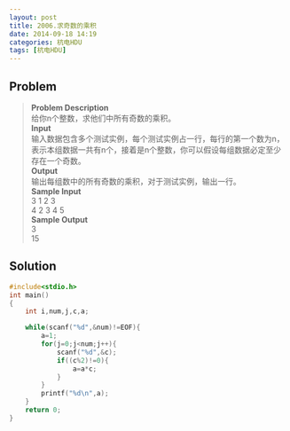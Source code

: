 ```yaml
---
layout: post
title: 2006.求奇数的乘积
date: 2014-09-18 14:19
categories: 杭电HDU
tags: [杭电HDU]
---
```

## Problem
>**Problem Description**  
给你n个整数，求他们中所有奇数的乘积。  
**Input**  
输入数据包含多个测试实例，每个测试实例占一行，每行的第一个数为n，表示本组数据一共有n个，接着是n个整数，你可以假设每组数据必定至少存在一个奇数。   
**Output**  
输出每组数中的所有奇数的乘积，对于测试实例，输出一行。  
**Sample Input**  
3 1 2 3  
4 2 3 4 5  
**Sample Output**  
3  
15  

## Solution
```cpp
#include<stdio.h>
int main()
{
	int i,num,j,c,a;

	while(scanf("%d",&num)!=EOF){
		a=1;                        
		for(j=0;j<num;j++){
			scanf("%d",&c);
			if((c%2)!=0){
				a=a*c;
			}                 
		}
		printf("%d\n",a);
	}
	return 0;
}
```